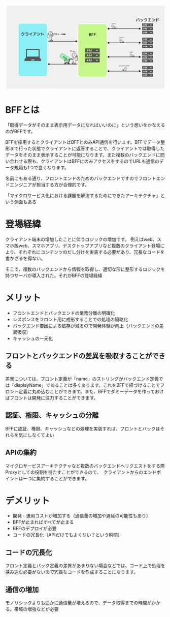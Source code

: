 ![](/images/architecture/bff.jpg)

# BFFとは
「取得データがそのまま表示用データになればいいのに」という想いをかなえるのがBFFです。

BFFを採用するとクライアントはBFFとのみAPI通信を行います。BFFでデータ整形まで行った状態でクライアントに返答することで、クライアントでは取得したデータをそのまま表示することが可能になります。また複数のバックエンドに問い合わせる際も、クライアントはBFFにのみアクセスをするのでURLも通信のデータ規範も1つで良くなります。

名前にもある通り、フロントエンドのためのバックエンドですのでフロントエンドエンジニアが担当する方が合理的です。

「マイクロサービス化における課題を解決するためにできたアーキテクチャ」という側面もある

# 登場経緯
クライアント端末の増加したことに伴うロジックの増加です。
例えばweb、スマホ版web、スマホアプリ、デスクトップアプリなど複数のクライアント登場により、それぞれにコンテンツのだし分けを実装する必要があり、冗長なコードを書かざるを得ない。

そこで、複数のバックエンドから情報を取得し、適切な形に整形するロジックを持つサーバが導入された。それがBFFの登場経緯


# メリット

- フロントエンドとバックエンドの業務分離の明確化
- レスポンスをフロント用に成形することでの処理の簡略化
- バックエンド要因による依存が減るので開発体験が向上（バックエンドの差異吸収）
- キャッシュの一元化

## フロントとバックエンドの差異を吸収することができる
差異については、フロント定義が「name」のストリングがバックエンド定義では「displayName」であることは多くあります。これをBFFで紐づけることでフロント定義に丸め込むことができます。また、BFFでダミーデータを作っておけばフロントは開発に注力することができます。

## 認証、権限、キャッシュの分離
BFFに認証、権限、キャッシュなどの処理を実装すれば、フロントとバックはそれらを気にしなくてよい

## APIの集約
マイクロサービスアーキテクチャなど複数のバックエンドへリクエストをする際Proxyとしての役割を持たすことができるので、　クライアントからのエンドポイントは一つに集約することができます。


# デメリット
- 開発・運用コストが増加する（通信量の増加や遅延の可能性もあり）
- BFFが止まればすべてが止まる
- BFFのデプロイが必要
- コードの冗長化（APIだけでもよくない？という瞬間）

## コードの冗長化
フロント定義とバック定義の差異があまりない場合などでは、コード上で処理を挟み込む必要がないので冗長なコードを作成することになります。

## 通信の増加
モノリシックよりも遥かに通信量が増えるので、データ取得までの時間がかかる。帯域の増強などが必要